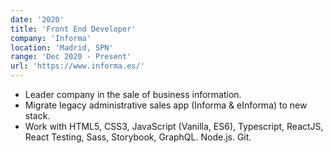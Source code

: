 ```yaml
---
date: '2020'
title: 'Front End Developer'
company: 'Informa'
location: 'Madrid, SPN'
range: 'Dec 2020 - Present'
url: 'https://www.informa.es/'
---
```


- Leader company in the sale of business information.
- Migrate legacy administrative sales app (Informa & eInforma) to new stack.
- Work with HTML5, CSS3, JavaScript (Vanilla, ES6), Typescript, ReactJS, React Testing, Sass, Storybook, GraphQL. Node.js. Git.
